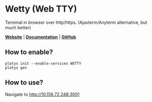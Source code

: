 # Wetty (Web TTY)

Terminal in browser over http/https. (Ajaxterm/Anyterm alternative, but much better) 

**[Website](https://www.hivemq.com/docs/hivemq/3.4/web-ui/introduction.html)** | **[Documentation](https://www.hivemq.com/docs/hivemq/3.4/web-ui/introduction.html)** | **[GitHub](https://github.com/hivemq/hivemq-mqtt-web-client)**

## How to enable?

```
platys init --enable-services WETTY
platys gen
```

## How to use?

Navigate to <http://10.156.72.248:3001>

